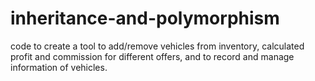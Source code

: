 # inheritance-and-polymorphism
code to create a tool to add/remove vehicles from inventory, calculated profit and commission for different offers, and to record and manage information of vehicles.
